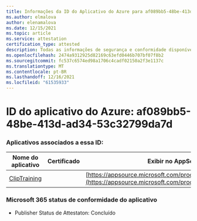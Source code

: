 ```yaml
---
title: Informações da ID do Aplicativo do Azure para af089bb5-48be-413d-ad34-53c32799da7d
ms.author: elmalova
author: elenamalova
ms.date: 12/15/2021
ms.topic: article
ms.service: attestation
certification_type: attested
description: Todas as informações de segurança e conformidade disponíveis para af089bb5-48be-413d-ad34-53c32799da7d.
ms.openlocfilehash: 2474a9312925d82169c63efd0446b707bf07f8b2
ms.sourcegitcommit: fc537c6574ed98a1706c4cadf02150a2f3e1137c
ms.translationtype: MT
ms.contentlocale: pt-BR
ms.lasthandoff: 12/16/2021
ms.locfileid: "61535933"
---
```

# <a name="azure-app-id-af089bb5-48be-413d-ad34-53c32799da7d"></a>ID do aplicativo do Azure: af089bb5-48be-413d-ad34-53c32799da7d


### <a name="apps-associated-with-this-id"></a>Aplicativos associados a essa ID:
| **Nome do aplicativo** | **Certificado** | **Exibir no AppSource** |
|--------------|---------------|-----------------------|
| [ClipTraining](https://docs.microsoft.com/microsoft-365-app-certification/forward/WA200001687) |  | [https://appsource.microsoft.com/product/office/WA200001687](https://appsource.microsoft.com/product/office/WA200001687) |

### <a name="microsoft-365-app-compliance-status"></a>Microsoft 365 status de conformidade do aplicativo
- Publisher Status de Attestaton: Concluído
